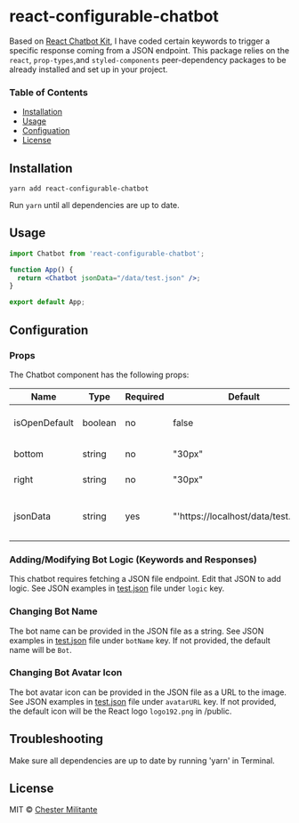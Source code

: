 # react-configurable-chatbot
Based on [React Chatbot Kit](https://www.npmjs.com/package/react-chatbot-kit), I have coded certain keywords to trigger a specific response coming from a JSON endpoint. This package relies on the `react`, `prop-types`,and `styled-components` peer-dependency packages to be already installed and set up in your project.

### Table of Contents

- [Installation](#installation)
- [Usage](#usage)
- [Configuation](#configuration)
- [License](#license)

## Installation

```console
yarn add react-configurable-chatbot
```

Run `yarn` until all dependencies are up to date.

## Usage

```jsx
import Chatbot from 'react-configurable-chatbot';

function App() {
  return <Chatbot jsonData="/data/test.json" />;
}

export default App;
```

## Configuration

### <Chatbot/> Props

The Chatbot component has the following props:

| Name          | Type    | Required | Default                              | Description                                                             |
| ------------- | ------- | -------- | ------------------------------------ | ----------------------------------------------------------------------- |
| isOpenDefault | boolean | no       | false                                | Determines if the chatbot is toggled open on load                       |
| bottom        | string  | no       | "30px"                               | Bottom position of chatbot icon in px                                   |
| right         | string  | no       | "30px"                               | Right position of chatbot icon in px                                    |
| jsonData      | string  | yes      | "'https://localhost/data/test.json'" | The JSON data file. See examples of JSON data in /public/data/test.json |

### Adding/Modifying Bot Logic (Keywords and Responses)

This chatbot requires fetching a JSON file endpoint. Edit that JSON to add logic. See JSON examples in [test.json](https://github.com/chinsel/react-configurable-chatbot/blob/master/public/data/test.json) file under `logic` key.

### Changing Bot Name
The bot name can be provided in the JSON file as a string. See JSON examples in [test.json](https://github.com/chinsel/react-configurable-chatbot/blob/master/public/data/test.json) file under `botName` key. If not provided, the default name will be `Bot`.

### Changing Bot Avatar Icon
The bot avatar icon can be provided in the JSON file as a URL to the image. See JSON examples in [test.json](https://github.com/chinsel/react-configurable-chatbot/blob/master/public/data/test.json) file under `avatarURL` key. If not provided, the default icon will be the React logo `logo192.png` in /public.

## Troubleshooting

Make sure all dependencies are up to date by running 'yarn' in Terminal.

## License

MIT © [Chester Militante](https://github.com/chinsel/)